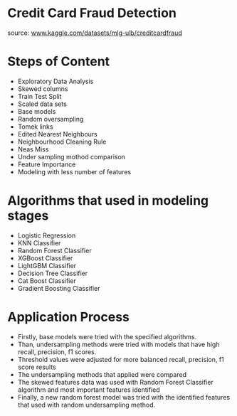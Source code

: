 # Credit Card Fraud Detection
source: www.kaggle.com/datasets/mlg-ulb/creditcardfraud

# Steps of Content
* Exploratory Data Analysis
* Skewed columns
* Train Test Split
* Scaled data sets
* Base models 
* Random oversampling
* Tomek links
* Edited Nearest Neighbours
* Neighbourhood Cleaning Rule
* Neas Miss
* Under sampling mothod comparison
* Feature Importance
* Modeling with less number of features

# Algorithms that used in modeling stages
- Logistic Regression
- KNN Classifier
- Random Forest Classifier
- XGBoost Classifier
- LightGBM Classifier
- Decision Tree Classifier
- Cat Boost Classifier
- Gradient Boosting Classifier

# Application Process
- Firstly, base models were tried with the specified algorithms. 
- Than, undersampling methods were tried with models that have high recall, precision, f1 scores. 
- Threshold values were adjusted for more balanced recall, precision, f1 score results
- The undersampling methods that applied were compared
- The skewed features data was used with Random Forest Classifier algorithm and most important features identified
- Finally, a new random forest model was tried with the identified features that used with random undersampling method.
